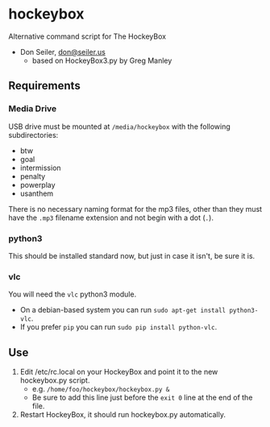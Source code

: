 # hockeybox
Alternative command script for The HockeyBox

* Don Seiler, don@seiler.us
    * based on HockeyBox3.py by Greg Manley

## Requirements
### Media Drive
USB drive must be mounted at `/media/hockeybox` with the following subdirectories:

* btw
* goal
* intermission
* penalty
* powerplay
* usanthem

There is no necessary naming format for the mp3 files, other than they must have the `.mp3` filename extension and not begin with a dot (`.`).

### python3
This should be installed standard now, but just in case it isn't, be sure it is.

### vlc
You will need the `vlc` python3 module.

- On a debian-based system you can run `sudo apt-get install python3-vlc`.
- If you prefer `pip` you can run `sudo pip install python-vlc`.

## Use
1. Edit /etc/rc.local on your HockeyBox and point it to the new hockeybox.py script.
    - e.g. `/home/foo/hockeybox/hockeybox.py &`
    - Be sure to add this line just before the `exit 0` line at the end of the file.
2. Restart HockeyBox, it should run hockeybox.py automatically.

